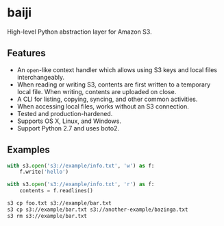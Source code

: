 baiji
=====

High-level Python abstraction layer for Amazon S3.


Features
--------

- An `open`-like context handler which allows using S3 keys and local
  files interchangeably.
- When reading or writing S3, contents are first written to a temporary local
  file. When writing, contents are uploaded on close.
- A CLI for listing, copying, syncing, and other common activities.
- When accessing local files, works without an S3 connection.
- Tested and production-hardened.
- Supports OS X, Linux, and Windows.
- Support Python 2.7 and uses boto2.


Examples
--------

```py
with s3.open('s3://example/info.txt', 'w') as f:
    f.write('hello')

with s3.open('s3://example/info.txt', 'r') as f:
    contents = f.readlines()
```

```sh
s3 cp foo.txt s3://example/bar.txt
s3 cp s3://example/bar.txt s3://another-example/bazinga.txt
s3 rm s3://example/bar.txt
```
